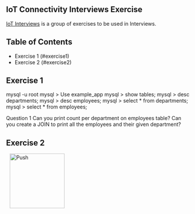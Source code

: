 ## IoT Connectivity Interviews Exercise

[IoT Interviews](https://github.com/rmrosa25/iot_interviews) is a group of exercises to be used in Interviews.

## Table of Contents

 - Exercise 1 (#exercise1)
 - Exercise 2 (#exercise2)

## Exercise 1
mysql -u root
mysql > Use example_app
mysql > show tables;
mysql > desc departments;
mysql > desc employees;
mysql > select * from departments;
mysql > select * from employees;

Question 1
Can you print count per department on employees table?
Can you create a JOIN to print all the employees and their given department?

## Exercise 2



<a href="https://gitpod.io/#https://github.com/rmrosa25/iot_interviews/" style="padding: 10px;">
    <img src="https://gitpod.io/button/open-in-gitpod.svg" width="150" alt="Push" align="center">
</a>
